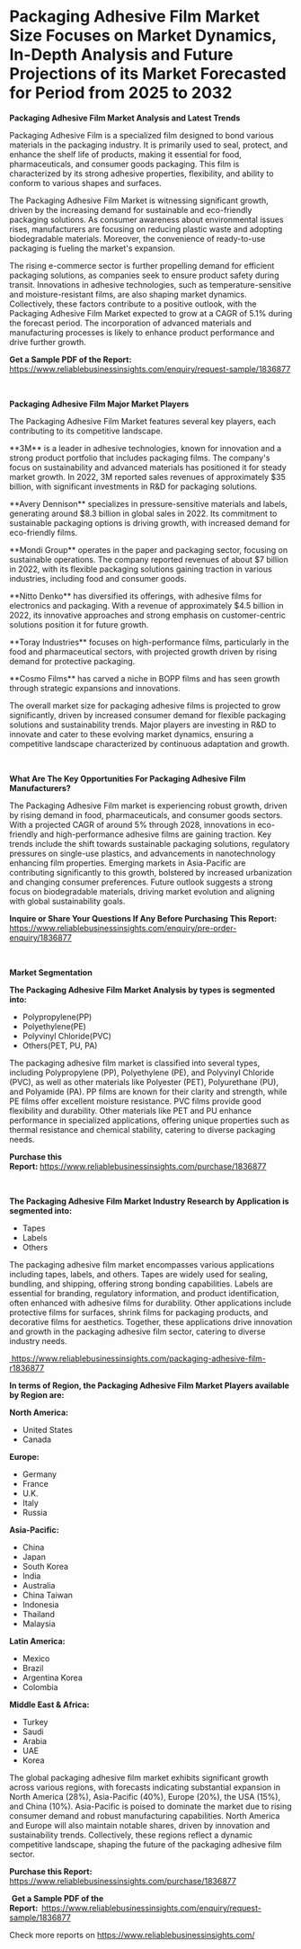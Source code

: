 <p><h1>Packaging Adhesive Film Market Size Focuses on Market Dynamics, In-Depth Analysis and Future Projections of its Market Forecasted for Period from 2025 to 2032</h1></p><p><strong>Packaging Adhesive Film Market Analysis and Latest Trends</strong></p>
<p><p>Packaging Adhesive Film is a specialized film designed to bond various materials in the packaging industry. It is primarily used to seal, protect, and enhance the shelf life of products, making it essential for food, pharmaceuticals, and consumer goods packaging. This film is characterized by its strong adhesive properties, flexibility, and ability to conform to various shapes and surfaces.</p><p>The Packaging Adhesive Film Market is witnessing significant growth, driven by the increasing demand for sustainable and eco-friendly packaging solutions. As consumer awareness about environmental issues rises, manufacturers are focusing on reducing plastic waste and adopting biodegradable materials. Moreover, the convenience of ready-to-use packaging is fueling the market's expansion.</p><p>The rising e-commerce sector is further propelling demand for efficient packaging solutions, as companies seek to ensure product safety during transit. Innovations in adhesive technologies, such as temperature-sensitive and moisture-resistant films, are also shaping market dynamics. Collectively, these factors contribute to a positive outlook, with the Packaging Adhesive Film Market expected to grow at a CAGR of 5.1% during the forecast period. The incorporation of advanced materials and manufacturing processes is likely to enhance product performance and drive further growth.</p></p>
<p><strong>Get a Sample PDF of the Report:&nbsp;</strong> <a href="https://www.reliablebusinessinsights.com/enquiry/request-sample/1836877?utm_campaign=3499&utm_medium=2&utm_source=Github&utm_content=ia&utm_term=26032025&utm_id=packaging-adhesive-film">https://www.reliablebusinessinsights.com/enquiry/request-sample/1836877</a></p>
<p>&nbsp;</p>
<p><strong>Packaging Adhesive Film Major Market Players</strong></p>
<p><p>The Packaging Adhesive Film Market features several key players, each contributing to its competitive landscape.</p><p>**3M** is a leader in adhesive technologies, known for innovation and a strong product portfolio that includes packaging films. The company's focus on sustainability and advanced materials has positioned it for steady market growth. In 2022, 3M reported sales revenues of approximately $35 billion, with significant investments in R&D for packaging solutions.</p><p>**Avery Dennison** specializes in pressure-sensitive materials and labels, generating around $8.3 billion in global sales in 2022. Its commitment to sustainable packaging options is driving growth, with increased demand for eco-friendly films.</p><p>**Mondi Group** operates in the paper and packaging sector, focusing on sustainable operations. The company reported revenues of about $7 billion in 2022, with its flexible packaging solutions gaining traction in various industries, including food and consumer goods.</p><p>**Nitto Denko** has diversified its offerings, with adhesive films for electronics and packaging. With a revenue of approximately $4.5 billion in 2022, its innovative approaches and strong emphasis on customer-centric solutions position it for future growth.</p><p>**Toray Industries** focuses on high-performance films, particularly in the food and pharmaceutical sectors, with projected growth driven by rising demand for protective packaging.</p><p>**Cosmo Films** has carved a niche in BOPP films and has seen growth through strategic expansions and innovations.</p><p>The overall market size for packaging adhesive films is projected to grow significantly, driven by increased consumer demand for flexible packaging solutions and sustainability trends. Major players are investing in R&D to innovate and cater to these evolving market dynamics, ensuring a competitive landscape characterized by continuous adaptation and growth.</p></p>
<p>&nbsp;</p>
<p><strong>What Are The Key Opportunities For Packaging Adhesive Film Manufacturers?</strong></p>
<p><p>The Packaging Adhesive Film market is experiencing robust growth, driven by rising demand in food, pharmaceuticals, and consumer goods sectors. With a projected CAGR of around 5% through 2028, innovations in eco-friendly and high-performance adhesive films are gaining traction. Key trends include the shift towards sustainable packaging solutions, regulatory pressures on single-use plastics, and advancements in nanotechnology enhancing film properties. Emerging markets in Asia-Pacific are contributing significantly to this growth, bolstered by increased urbanization and changing consumer preferences. Future outlook suggests a strong focus on biodegradable materials, driving market evolution and aligning with global sustainability goals.</p></p>
<p><strong>Inquire or Share Your Questions If Any Before Purchasing This Report:</strong> <a href="https://www.reliablebusinessinsights.com/enquiry/pre-order-enquiry/1836877?utm_campaign=3499&utm_medium=2&utm_source=Github&utm_content=ia&utm_term=26032025&utm_id=packaging-adhesive-film">https://www.reliablebusinessinsights.com/enquiry/pre-order-enquiry/1836877</a></p>
<p>&nbsp;</p>
<p><strong>Market Segmentation</strong></p>
<p><strong>The Packaging Adhesive Film Market Analysis by types is segmented into:</strong></p>
<p><ul><li>Polypropylene(PP)</li><li>Polyethylene(PE)</li><li>Polyvinyl Chloride(PVC)</li><li>Others(PET, PU, PA)</li></ul></p>
<p><p>The packaging adhesive film market is classified into several types, including Polypropylene (PP), Polyethylene (PE), and Polyvinyl Chloride (PVC), as well as other materials like Polyester (PET), Polyurethane (PU), and Polyamide (PA). PP films are known for their clarity and strength, while PE films offer excellent moisture resistance. PVC films provide good flexibility and durability. Other materials like PET and PU enhance performance in specialized applications, offering unique properties such as thermal resistance and chemical stability, catering to diverse packaging needs.</p></p>
<p><strong>Purchase this Report:&nbsp;</strong><a href="https://www.reliablebusinessinsights.com/purchase/1836877?utm_campaign=3499&utm_medium=2&utm_source=Github&utm_content=ia&utm_term=26032025&utm_id=packaging-adhesive-film">https://www.reliablebusinessinsights.com/purchase/1836877</a></p>
<p>&nbsp;</p>
<p><strong>The Packaging Adhesive Film Market Industry Research by Application is segmented into:</strong></p>
<p><ul><li>Tapes</li><li>Labels</li><li>Others</li></ul></p>
<p><p>The packaging adhesive film market encompasses various applications including tapes, labels, and others. Tapes are widely used for sealing, bundling, and shipping, offering strong bonding capabilities. Labels are essential for branding, regulatory information, and product identification, often enhanced with adhesive films for durability. Other applications include protective films for surfaces, shrink films for packaging products, and decorative films for aesthetics. Together, these applications drive innovation and growth in the packaging adhesive film sector, catering to diverse industry needs.</p></p>
<p><a href="https://www.reliablebusinessinsights.com/packaging-adhesive-film-r1836877?utm_campaign=3499&utm_medium=2&utm_source=Github&utm_content=ia&utm_term=26032025&utm_id=packaging-adhesive-film">&nbsp;https://www.reliablebusinessinsights.com/packaging-adhesive-film-r1836877</a></p>
<p><strong>In terms of Region, the Packaging Adhesive Film Market Players available by Region are:</strong></p>
<p>
    <p> <strong> North America: </strong>
        <ul>
            <li>United States</li>
            <li>Canada</li>
        </ul>
        </p> 
    <p> <strong> Europe: </strong>
        <ul>
            <li>Germany</li>
            <li>France</li>
            <li>U.K.</li>
            <li>Italy</li>
            <li>Russia</li>
        </ul>
        </p> 
    <p> <strong> Asia-Pacific: </strong>
        <ul>
            <li>China</li>
            <li>Japan</li>
            <li>South Korea</li>
            <li>India</li>
            <li>Australia</li>
            <li>China Taiwan</li>
            <li>Indonesia</li>
            <li>Thailand</li>
            <li>Malaysia</li>
        </ul>
        </p> 
    <p> <strong> Latin America: </strong>
        <ul>
            <li>Mexico</li>
            <li>Brazil</li>
            <li>Argentina Korea</li>
            <li>Colombia</li>
        </ul>
        </p> 
    <p> <strong> Middle East & Africa: </strong>
        <ul>
            <li>Turkey</li>
            <li>Saudi</li>
            <li>Arabia</li>
            <li>UAE</li>
            <li>Korea</li>
        </ul>
    </p>
    </p>
<p><p>The global packaging adhesive film market exhibits significant growth across various regions, with forecasts indicating substantial expansion in North America (28%), Asia-Pacific (40%), Europe (20%), the USA (15%), and China (10%). Asia-Pacific is poised to dominate the market due to rising consumer demand and robust manufacturing capabilities. North America and Europe will also maintain notable shares, driven by innovation and sustainability trends. Collectively, these regions reflect a dynamic competitive landscape, shaping the future of the packaging adhesive film sector.</p></p>
<p><strong>Purchase this Report: </strong><a href="https://www.reliablebusinessinsights.com/purchase/1836877?utm_campaign=3499&utm_medium=2&utm_source=Github&utm_content=ia&utm_term=26032025&utm_id=packaging-adhesive-film">https://www.reliablebusinessinsights.com/purchase/1836877</a></p>
<p>&nbsp;<strong>Get a Sample PDF of the Report:&nbsp;&nbsp;</strong><a href="https://www.reliablebusinessinsights.com/enquiry/request-sample/1836877?utm_campaign=3499&utm_medium=2&utm_source=Github&utm_content=ia&utm_term=26032025&utm_id=packaging-adhesive-film">https://www.reliablebusinessinsights.com/enquiry/request-sample/1836877</a></p>
<p><strong></strong></p>
<p>Check more reports on <a href="https://www.reliablebusinessinsights.com/?utm_campaign=3499&utm_medium=2&utm_source=Github&utm_content=ia&utm_term=26032025&utm_id=packaging-adhesive-film">https://www.reliablebusinessinsights.com/</a></p>